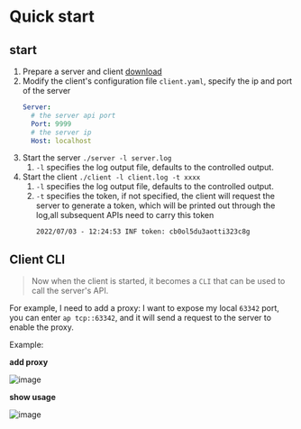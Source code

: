 # Quick start

## start

1. Prepare a server and client [download](https://github.com/fzdwx/burst/releases)
2. Modify the client's configuration file `client.yaml`, specify the ip and port of the server
   ```yaml
   Server:
     # the server api port
     Port: 9999
     # the server ip
     Host: localhost
   ```
3. Start the server `./server -l server.log`
    1. `-l` specifies the log output file, defaults to the controlled output.
4. Start the client `./client -l client.log -t xxxx`
    1. `-l` specifies the log output file, defaults to the controlled output.
    2. `-t` specifies the token, if not specified, the client will request the server to generate a token, which will be
       printed out through the log,all subsequent APIs need to carry this token
       ```log
       2022/07/03 - 12:24:53 INF token: cb0ol5du3aotti323c8g
       ```

## Client CLI

> Now when the client is started, it becomes a `CLI` that can be used to call the server's API.

For example, I need to add a proxy: I want to expose my local `63342` port, you can enter `ap tcp::63342`, and it will
send a request to the server to enable the proxy.

Example:

**add proxy**

![image](https://user-images.githubusercontent.com/65269574/178137099-de53f387-d321-4dfa-af41-0f9abeb426a5.png)

**show usage**

![image](https://user-images.githubusercontent.com/65269574/178137229-350ee6ff-382d-436e-bf44-9d325a780b7a.png)